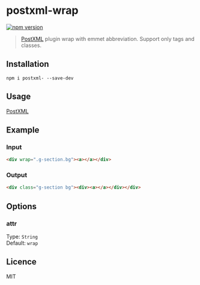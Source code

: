 # postxml-wrap
[![npm version][npm-image]][npm-url]

> [PostXML] plugin wrap with emmet abbreviation. Support only tags and classes.

## Installation
`npm i postxml- --save-dev`

## Usage
[PostXML]

## Example

### Input
```html
<div wrap=".g-section.bg"><a></a></div>
```

### Output
```html
<div class="g-section bg"><div><a></a></div></div>
```

## Options

### attr
Type: `String`<br>
Default: `wrap`

## Licence
MIT

[PostXML]: https://github.com/postxml/postxml

[npm-url]: https://www.npmjs.org/package/postxml-wrap
[npm-image]: http://img.shields.io/npm/v/postxml-wrap.svg?style=flat-square
